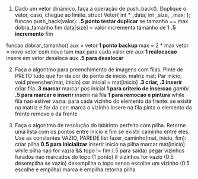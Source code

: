 1. Dado um vetor dinâmico, faça a operação de push_back(). Duplique o vetor, caso, chegue ao limite.
struct Vetor{
    int * _data;
    int _size, _max;
};
funcao push_back(valor):   **.5 ponto testar duplicar**
    se tamanho == max
        dobra_tamanho
    fim
    data[size] = valor
    incrementa tamanho de 1 **.5 incremento**
fim

funcao dobrar_tamanho()
    aux = vetor           **1 ponto backup**
    max = 2 * max
    vetor = novo vetor com novo tam max
    para cada valor em aux  **1 realocacao**
        insere em vetor
    desaloca aux           **.5 para desalocar**

2. Faça o algoritmo para preenchimento de imagens com filas. Pinte de PRETO tudo que for da cor do ponto de inicio.
matriz<char> mat;
Par inicio;
void preencher(mat, inicio)
    cor inicial = mat[inicio] **.3 criar, .3 inserir**
    criar fila                **.3 marcar**
    marcar pos inicial        **1 para criterio de insercao**
    _gambi_                   **.5 para marcar e inserir**
    inserir na fila           **1 para remocao e pintura**
    while fila nao estiver vazia:
        para cada vizinho do elemento da frente:
            se existir na matriz e for da cor: 
                marca o vizinho
                insere na fila
        pinta o elemento da frente
        remove o da frente

3. Faça o algoritmo de resolução do labirinto perfeito com pilha. Retorne uma lista com os pontos entre inicio e fim se existir caminho entre eles. Use as constantes VAZIO, PAREDE
list<Par> fazer_caminho(mat, inicio, fim):
    criar pilha              **0.5 para inicializar**
    inserir inicio na pilha
    marcar mat[inicio]
    while pilha nao for vazia && topo != fim:(.5 para saida)
        pegar vizinhos furados nao marcados do topo (1 ponto)
        if vizinhos for vazio (0.5 desempilha se vazio)
            desempilha o topo
        senao
            escolhe um vizinho (0.5 escolhe e empilha)
            marca e empilha
    retorna pilha
            
            
        







